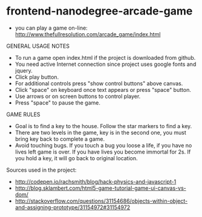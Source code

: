 frontend-nanodegree-arcade-game
===============================

- you can play a game on-line: http://www.thefullresolution.com/arcade_game/index.html

GENERAL USAGE NOTES

- To run a game open index.html if the project is downloaded from github.
- You need active Internet connection since project uses google fonts and jquery.
- Click play button.
- For additional controls press "show control buttons" above canvas.
- Click "space" on keyboard once text appears or press "space" button.
- Use arrows or on screen buttons to control player.
- Press "space" to pause the game.

GAME RULES

- Goal is to find a key to the house. Follow the star markers to find a key.
- There are two levels in the game, key is in the second one, you must bring key
back to complete a game.
- Avoid touching bugs. If you touch a bug you loose a life, if you have no lives left
game is over. If you have lives you become immortal for 2s. If you hold a key, it will 
go back to original location.


Sources used in the project:
- http://codepen.io/rachsmith/blog/hack-physics-and-javascript-1
- http://blog.sklambert.com/html5-game-tutorial-game-ui-canvas-vs-dom/
- http://stackoverflow.com/questions/31154686/objects-within-object-and-assigning-prototype/31154972#31154972